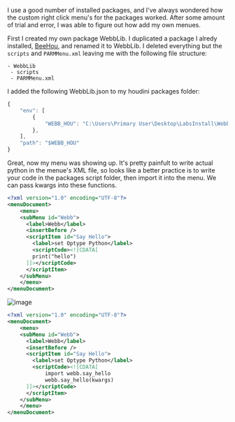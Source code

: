 I use a good number of installed packages, and I've always wondered how the custom right click menu's for the packages worked. After some amount of trial and error, I was able to figure out how add my own menues. 

First I created my own package WebbLib. I duplicated a package I alredy installed, [BeeHou](https://github.com/simonreeves/BeeHou), and renamed it to WebbLib. I deleted everything but the ```scripts``` and ```PARMMenu.xml``` leaving me with the following file structure:

```
- WebbLib
 - scripts
 - PARMMenu.xml
```

I added the following WebbLib.json to my houdini packages folder:
```js
{
    "env": [
        {
            "WEBB_HOU": "C:\Users\Primary User\Desktop\LabsInstall\WebbLib"
        },
    ],
    "path": "$WEBB_HOU"
}
```
Great, now my menu was showing up. It's pretty painfult to write actual python in the menue's XML file, so looks like a better practice is to write your code in the packages script folder, then import it into the menu. We can pass kwargs into these functions. 


```xml
<?xml version="1.0" encoding="UTF-8"?>
<menuDocument>
	<menu>
    <subMenu id="Webb">
      <label>Webb</label>
      <insertBefore />
      <scriptItem id="Say Hello">
        <label>set Optype Python</label>
        <scriptCode><![CDATA[
        print("hello")
      ]]></scriptCode>
      </scriptItem>
    </subMenu>
	</menu>
</menuDocument>
```
![image](https://user-images.githubusercontent.com/38958118/182684039-89bf141e-2afd-4a40-97e3-bd1199f7a248.png)

```xml
<?xml version="1.0" encoding="UTF-8"?>
<menuDocument>
	<menu>
    <subMenu id="Webb">
      <label>Webb</label>
      <insertBefore />
      <scriptItem id="Say Hello">
        <label>set Optype Python</label>
        <scriptCode><![CDATA[
			import webb.say_hello
			webb.say_hello(kwargs)
      ]]></scriptCode>
      </scriptItem>
    </subMenu>
	</menu>
</menuDocument>
```
